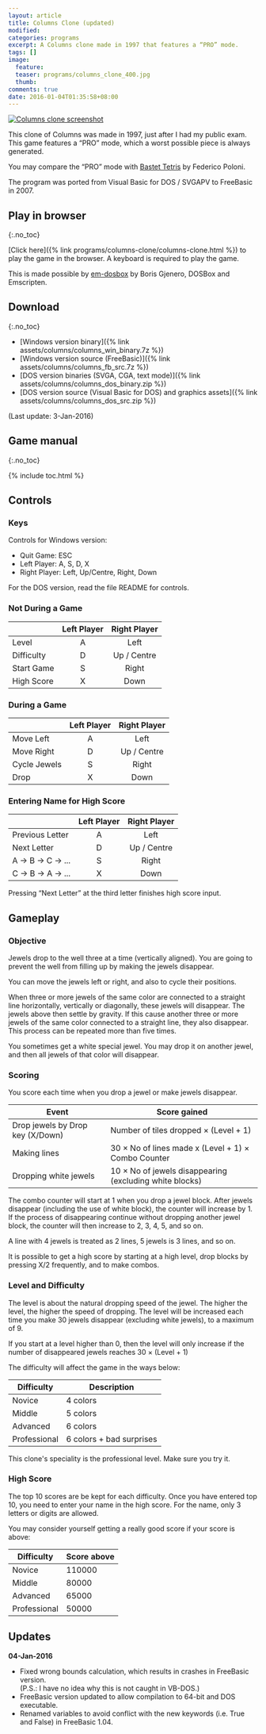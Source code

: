 ```yaml
---
layout: article
title: Columns Clone (updated)
modified:
categories: programs
excerpt: A Columns clone made in 1997 that features a “PRO” mode.
tags: []
image:
  feature:
  teaser: programs/columns_clone_400.jpg
  thumb:
comments: true
date: 2016-01-04T01:35:58+08:00
---
```


<aside>
<a href="{% link programs/columns-clone/columns-clone.html %}"><img alt="Columns clone screenshot" src="{% link images/programs/columns_screenshot_01.png %}"></a>
</aside>

This clone of Columns was made in 1997, just after I had my public exam. This game features a “PRO” mode, which a worst possible piece is always generated.

You may compare the “PRO” mode with [Bastet Tetris](http://fph.altervista.org/prog/bastet.html) by Federico Poloni.

The program was ported from Visual Basic for DOS / SVGAPV to FreeBasic in 2007.

## Play in browser
{:.no_toc}

[Click here]({% link programs/columns-clone/columns-clone.html %}) to play the game in the browser. A keyboard is required to play the game.

This is made possible by [em-dosbox](https://github.com/dreamlayers/em-dosbox) by Boris Gjenero, DOSBox and Emscripten.

## Download
{:.no_toc}

- [Windows version binary]({% link assets/columns/columns_win_binary.7z %})
- [Windows version source (FreeBasic)]({% link assets/columns/columns_fb_src.7z %})
- [DOS version binaries (SVGA, CGA, text mode)]({% link assets/columns/columns_dos_binary.zip %})
- [DOS version source (Visual Basic for DOS) and graphics assets]({% link assets/columns/columns_dos_src.zip %})

(Last update: 3-Jan-2016)

## Game manual
{:.no_toc}

{% include toc.html %}


## Controls

### Keys

Controls for Windows version:

* Quit Game: ESC
* Left Player: A, S, D, X
* Right Player: Left, Up/Centre, Right, Down

For the DOS version, read the file README for controls.

### Not During a Game

|             | Left Player  | Right Player |
| ----------- |:------------:|:------------:|
| Level       | A            | Left         |
| Difficulty  | D            | Up / Centre  |
| Start Game  | S            | Right        |
| High Score  | X            | Down         |

### During a Game

|             | Left Player  | Right Player |
| ----------- |:------------:|:------------:|
| Move Left   | A            | Left         |
| Move Right  | D            | Up / Centre  |
| Cycle Jewels| S            | Right        |
| Drop        | X            | Down         |

### Entering Name for High Score

|                 | Left Player  | Right Player |
| --------------- |:------------:|:------------:|
| Previous Letter | A            | Left         |
| Next Letter     | D            | Up / Centre  |
| A → B → C → ... | S            | Right        |
| C → B → A → ... | X            | Down         |

Pressing “Next Letter” at the third letter finishes high score input.

## Gameplay

### Objective

Jewels drop to the well three at a time (vertically aligned). You are going to prevent the well from filling up by making the jewels disappear.

You can move the jewels left or right, and also to cycle their positions.

When three or more jewels of the same color are connected to a straight line horizontally, vertically or diagonally, these jewels will disappear. The jewels above then settle by gravity. If this cause another three or more jewels of the same color connected to a straight line, they also disappear. This process can be repeated more than five times.

You sometimes get a white special jewel. You may drop it on another jewel, and then all jewels of that color will disappear.


### Scoring

You score each time when you drop a jewel or make jewels disappear.

 Event                 |  Score gained
-----------------------|-------------------------------------------------------
Drop jewels by Drop key (X/Down)     | Number of tiles dropped × (Level + 1)
Making lines           | 30 × No of lines made x (Level + 1) × Combo Counter
Dropping white jewels  | 10 × No of jewels disappearing (excluding white blocks)


The combo counter will start at 1 when you drop a jewel block. After jewels disappear (including the use of white block), the counter will increase by 1. If the process of disappearing continue without dropping another jewel block, the counter will then increase to 2, 3, 4, 5, and so on.

A line with 4 jewels is treated as 2 lines, 5 jewels is 3 lines, and so on.

It is possible to get a high score by starting at a high level, drop blocks by pressing X/2 frequently, and to make combos.


### Level and Difficulty

The level is about the natural dropping speed of the jewel. The higher the level, the higher the speed of dropping. The level will be increased each time you make 30 jewels disappear (excluding white jewels), to a maximum of 9.

If you start at a level higher than 0, then the level will only increase if the number of disappeared jewels reaches 30 × (Level + 1)

The difficulty will affect the game in the ways below:

Difficulty | Description
---------- | -----------
Novice | 4 colors
Middle | 5 colors
Advanced | 6 colors
Professional | 6 colors + bad surprises

This clone's speciality is the professional level. Make sure you try it.

### High Score

The top 10 scores are be kept for each difficulty. Once you have entered top 10, you need to enter your name in the high score. For the name, only 3 letters or digits are allowed.

You may consider yourself getting a really good score if your score is above:

Difficulty | Score above
---------- | -----------
Novice        | 110000
Middle        | 80000
Advanced      | 65000
Professional  | 50000

## Updates

**04-Jan-2016**

- Fixed wrong bounds calculation, which results in crashes in FreeBasic version.<br>(P.S.: I have no idea why this is not caught in VB-DOS.)
- FreeBasic version updated to allow compilation to 64-bit and DOS executable.
- Renamed variables to avoid conflict with the new keywords (i.e. True and False) in FreeBasic 1.04.
